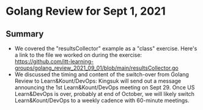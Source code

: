 # Golang Review for Sept 1, 2021

## Summary

* We covered the "resultsCollector" example as a "class" exercise. Here's a link to the file we worked on during the exercise: <https://github.com/itt-learning-groups/golang_review_2021_09_01/blob/main/resultsCollector.go>
* We discussed the timing and content of the switch-over from Golang Review to Learn&Kount/DevOps: Kingsuk will send out a message announcing the 1st Learn&Kount/DevOps meeting on Sept 29. Once US Learn&DevOps is over, probably at end of October, we will likely switch Learn&Kount/DevOps to a weekly cadence with 60-minute meetings.
